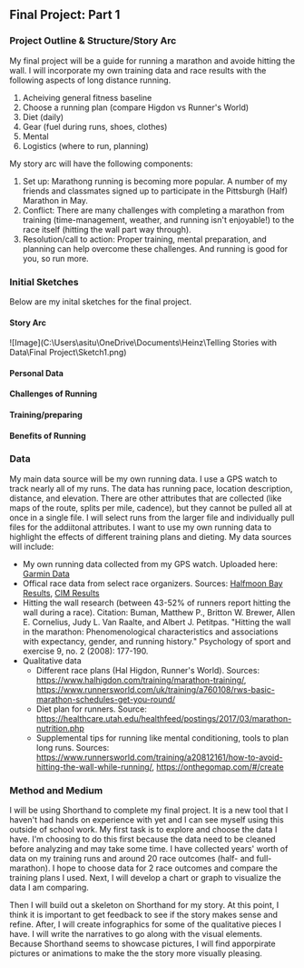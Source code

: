 ## Final Project: Part 1

### Project Outline & Structure/Story Arc
My final project will be a guide for running a marathon and avoide hitting the wall. I will incorporate my own training data and race results with the following aspects of long distance running. 


1. Acheiving general fitness baseline
2. Choose a running plan (compare Higdon vs Runner's World)
3. Diet (daily)
4. Gear (fuel during runs, shoes, clothes)
5. Mental 
6. Logistics (where to run, planning)


My story arc will have the following components:
1. Set up: Marathong running is becoming more popular. A number of my friends and classmates signed up to participate in the Pittsburgh (Half) Marathon in May. 
2. Conflict: There are many challenges with completing a marathon from training (time-management, weather, and running isn't enjoyable!) to the race itself (hitting the wall part way through). 
3. Resolution/call to action: Proper training, mental preparation, and planning can help overcome these challenges. And running is good for you, so run more. 


### Initial Sketches
Below are my inital sketches for the final project. 

#### Story Arc
![Image](C:\Users\asitu\OneDrive\Documents\Heinz\Telling Stories with Data\Final Project\Sketch1.png)

#### Personal Data 


#### Challenges of Running


#### Training/preparing 


#### Benefits of Running


### Data 
My main data source will be my own running data. I use a GPS watch to track nearly all of my runs. The data has running pace, location description, distance, and elevation. There are other attributes that are collected (like maps of the route, splits per mile, cadence), but they cannot be pulled all at once in a single file. I will select runs from the larger file and individually pull files for the addiitonal attributes. I want to use my own running data to highlight the effects of different training plans and dieting. My data sources will include:
* My own running data collected from my GPS watch. Uploaded here: [Garmin Data](https://github.com/asitucmu/ASituPortfolio/blob/master/Activities%20Garmin%20new.csv/)
* Offical race data from select race organizers. Sources: [Halfmoon Bay Results](http://halfmoonbayim.org/event/past-results//), [CIM Results](https://results.chronotrack.com/event/results/event/event-23616/)
* Hitting the wall research (between 43-52% of runners report hitting the wall during a race). Citation: Buman, Matthew P., Britton W. Brewer, Allen E. Cornelius, Judy L. Van Raalte, and Albert J. Petitpas. "Hitting the wall in the marathon: Phenomenological characteristics and associations with expectancy, gender, and running history." Psychology of sport and exercise 9, no. 2 (2008): 177-190.
* Qualitative data 
  * Different race plans (Hal Higdon, Runner's World). Sources: https://www.halhigdon.com/training/marathon-training/, https://www.runnersworld.com/uk/training/a760108/rws-basic-marathon-schedules-get-you-round/  
  * Diet plan for runners. Source: https://healthcare.utah.edu/healthfeed/postings/2017/03/marathon-nutrition.php
  * Supplemental tips for running like mental conditioning, tools to plan long runs. Sources: https://www.runnersworld.com/training/a20812161/how-to-avoid-hitting-the-wall-while-running/, https://onthegomap.com/#/create
  
  
### Method and Medium
I will be using Shorthand to complete my final project. It is a new tool that I haven't had hands on experience with yet and I can see myself using this outside of school work. My first task is to explore and choose the data I have. I'm choosing to do this first because the data need to be cleaned before analyzing and may take some time. I have collected years' worth of data on my training runs and around 20 race outcomes (half- and full-marathon). I hope to choose data for 2 race outcomes and compare the training plans I used. Next, I will develop a chart or graph to visualize the data I am comparing. 


Then I will build out a skeleton on Shorthand for my story. At this point, I think it is important to get feedback to see if the story makes sense and refine. After, I will create infographics for some of the qualitative pieces I have. I will write the narratives to go along with the visual elements. Because Shorthand seems to showcase pictures, I will find apporpirate pictures or animations to make the the story more visually pleasing. 
